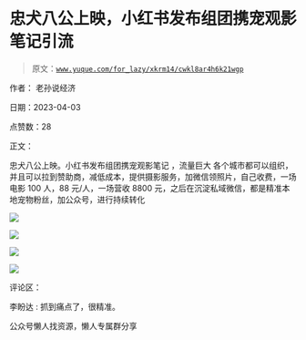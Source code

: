 # 忠犬八公上映，小红书发布组团携宠观影笔记引流

> 原文：[`www.yuque.com/for_lazy/xkrm14/cwkl8ar4h6k21wgp`](https://www.yuque.com/for_lazy/xkrm14/cwkl8ar4h6k21wgp)



作者： 老孙说经济



日期：2023-04-03



点赞数：28

<ne-hole id="u1a644252" data-lake-id="u1a644252">

正文：



忠犬八公上映。小红书发布组团携宠观影笔记 ，流量巨大 各个城市都可以组织，并且可以拉到赞助商，减低成本，提供摄影服务，加微信领照片，自己收费，一场电影 100 人，88 元/人，一场营收 8800 元，之后在沉淀私域微信，都是精准本地宠物粉丝，加公众号，进行持续转化



![](img/252bbe2552a90345c8a7bfc05cf4b0ba.png)



![](img/a5f809e05b716cb507ef8e82d0002327.png)



![](img/e7b95cfacee6c98e3af9f8a2f9587024.png)



![](img/8ae3298f806c04586bb5113eb67abbd6.png)

<ne-hole id="u59329f70" data-lake-id="u59329f70">

评论区：



李盼达 : 抓到痛点了，很精准。

<ne-hole id="uad4d6f89" data-lake-id="uad4d6f89">

公众号懒人找资源，懒人专属群分享

</ne-hole></ne-hole></ne-hole>